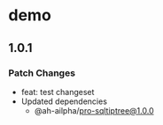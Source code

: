 # demo

## 1.0.1

### Patch Changes

- feat: test changeset
- Updated dependencies
  - @ah-ailpha/pro-sqltiptree@1.0.0
